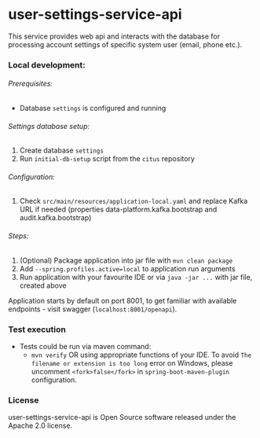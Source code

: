 # user-settings-service-api

This service provides web api and interacts with the database for processing account settings of specific system user (email, phone etc.).

### Local development:
###### Prerequisites:
* Database `settings` is configured and running

###### Settings database setup:
1. Create database `settings`
1. Run `initial-db-setup` script from the `citus` repository

###### Configuration:
1. Check `src/main/resources/application-local.yaml` and replace Kafka URL if needed (properties data-platform.kafka.bootstrap and audit.kafka.bootstrap)

###### Steps:
1. (Optional) Package application into jar file with `mvn clean package`
1. Add `--spring.profiles.active=local` to application run arguments
1. Run application with your favourite IDE or via `java -jar ...` with jar file, created above

Application starts by default on port 8001, to get familiar with available endpoints - visit swagger (`localhost:8001/openapi`).

### Test execution

* Tests could be run via maven command:
    * `mvn verify` OR using appropriate functions of your IDE. To avoid `The filename or extension is too long` error on Windows, please uncomment `<fork>false</fork>` in `spring-boot-maven-plugin` configuration.

### License
user-settings-service-api is Open Source software released under the Apache 2.0 license.